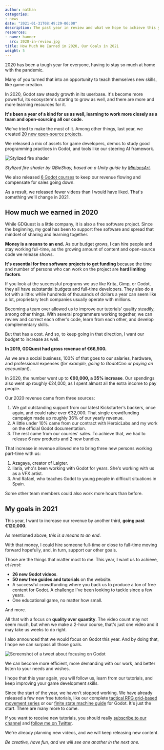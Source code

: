 ```yaml
---
author: nathan
categories:
- news
date: "2021-01-31T08:49:29-06:00"
description: The past year in review and what we hope to achieve this year.
resources:
- name: banner
  src: 2020-in-review.jpg
title: How Much We Earned in 2020, Our Goals in 2021
weight: 5
---
```


2020 has been a tough year for everyone, having to stay so much at home with the pandemic.

Many of you turned that into an opportunity to teach themselves new skills, like game creation.

In 2020, Godot saw steady growth in its userbase. It's become more powerful, its ecosystem's starting to grow as well, and there are more and more learning resources for it.

**It's been a year of a kind for us as well, learning to work more closely as a team and open-sourcing all our code.**

We've tried to make the most of it. Among other things, last year, we created [20 new open-source projects](/news/2021/01/20-new-open-source-projects/).

We released a mix of assets for game developers, demos to study good programming practices in Godot, and tools like our steering AI framework.

![Stylized fire shader](stylized-fire-shader.png)

_Stylized fire shader by QBieShay, based on a Unity guide by [MinionsArt](https://twitter.com/minionsart)._

We also released [6 Godot courses](https://school.gdquest.com/) to keep our revenue flowing and compensate for sales going down.

As a result, we released fewer videos than I would have liked. That's something we'll change in 2021.

## How much we earned in 2020

While GDQuest is a little company, it is also a free software project. Since the beginning, my goal has been to support free software and spread that mindset of sharing and learning together.

**Money is a means to an end.** As our budget grows, I can hire people and stay working full-time, as the growing amount of content and open-source code we release shows.

**It's essential for free software projects to get funding** because the time and number of persons who can work on the project are **hard limiting factors**.

If you look at the successful programs we use like Krita, Gimp, or Godot, they all have substantial budgets and full-time developers. They also do a lot with a little: while hundreds of thousands of dollars a year can seem like a lot, proprietary tech companies usually operate with millions.

Becoming a team over allowed us to improve our tutorials' quality steadily, among other things. With several programmers working together, we can review and correct each other's code, learn from each other, and develop complementary skills.

But that has a cost. And so, to keep going in that direction, I want our budget to increase as well.

**In 2019, GDQuest had gross revenue of €66,500.**

As we are a social business, 100% of that goes to our salaries, hardware, and professional expenses (_for example, going to GodotCon or paying an accountant_).

In 2020, the number went up to **€90,000, a 35% increase**. Our spendings also went up roughly €24,000, as I spent almost all the extra income to pay people.

Our 2020 revenue came from three sources:

1. We got outstanding support from our latest Kickstarter's backers, once again, and could raise over €32,000. That single crowdfunding campaign made up roughly 36% of our yearly revenue.
1. A little under 10% came from our contract with HeroicLabs and my work on the official Godot documentation.
1. The rest came from our courses' sales. To achieve that, we had to release 6 new products and 2 new bundles.

That increase in revenue allowed me to bring three new persons working part-time with us:

1. Azagaya, creator of Laigter.
2. Ilaria, who's been working with Godot for years. She's working with us as a VFX artist.
3. And Rafael, who teaches Godot to young people in difficult situations in Spain.

Some other team members could also work more hours than before.

## My goals in 2021

This year, I want to increase our revenue by another third, **going past €120,000**.

As mentioned above, _this is a means to an end_.

With that money, I could hire someone full-time or close to full-time moving forward hopefully, and, in turn, support our other goals. 

Those are the things that matter most to me. This year, I want us to achieve, _at least_:

- **26 new Godot videos**.
- **50 new free guides and tutorials** on the website.
- A successful crowdfunding where you back us to produce a ton of free content for Godot. A challenge I've been looking to tackle since a few years.
- One educational game, no matter how small.

And more.

All that with a focus on **quality over quantity**. The video count may not seem much, but when we make a 2-hour course, that's just one video and it may take us weeks to do right.

I also announced that we would focus on Godot this year. And by doing that, I hope we can surpass all those goals. 

![Screenshot of a tweet about focusing on Godot](focus-on-godot.png)

We can become more efficient, more demanding with our work, and better listen to your needs and wishes.

I hope that this year again, you will follow us, learn from our tutorials, and keep improving your game development skills.

Since the start of the year, we haven't stopped working. We have already released a few new free tutorials, like our complete [tactical RPG grid-based movement series](/tutorial/godot/2d/tactical-rpg-movement/) or our [finite state machine guide](/tutorial/godot/design-patterns/finite-state-machine/) for Godot. It's just the start. There are many more to come.

If you want to receive new tutorials, you should really [subscribe to our channel](https://www.youtube.com/c/gdquest/) and [follow me on Twitter](https://twitter.com/NathanGDQuest).

We're already planning new videos, and we will keep releasing new content.

_Be creative, have fun, and we will see one another in the next one._
